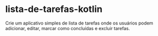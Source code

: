 # lista-de-tarefas-kotlin
Crie um aplicativo simples de lista de tarefas onde os usuários podem adicionar, editar, marcar como concluídas e excluir tarefas.
